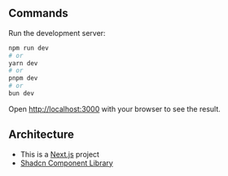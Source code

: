 ## Commands

Run the development server:

```bash
npm run dev
# or
yarn dev
# or
pnpm dev
# or
bun dev
```

Open [http://localhost:3000](http://localhost:3000) with your browser to see the result.

## Architecture

* This is a [Next.js](https://nextjs.org) project
* [Shadcn Component Library](https://ui.shadcn.com/docs/)
